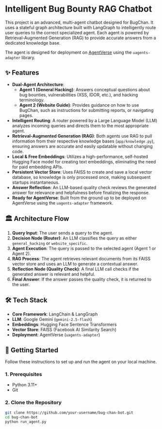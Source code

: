 # Intelligent Bug Bounty RAG Chatbot

This project is an advanced, multi-agent chatbot designed for BugChan. It uses a stateful graph architecture built with LangGraph to intelligently route user queries to the correct specialized agent. Each agent is powered by Retrieval-Augmented Generation (RAG) to provide accurate answers from a dedicated knowledge base.

The agent is designed for deployment on [AgentVerse](https://agentverse.ai/) using the `uagents-adapter` library.

## ✨ Features

-   **Dual-Agent Architecture**:
    -   **Agent 1 (General Hacking)**: Answers conceptual questions about bug bounties, vulnerabilities (XSS, IDOR, etc.), and hacking terminology.
    -   **Agent 2 (Website Guide)**: Provides guidance on how to use BugChan, such as instructions for submitting reports, or navigating pages.
-   **Intelligent Routing**: A router powered by a Large Language Model (LLM) analyzes incoming queries and directs them to the most appropriate agent.
-   **Retrieval-Augmented Generation (RAG)**: Both agents use RAG to pull information from their respective knowledge bases (`app/knowledge.py`), ensuring answers are accurate and easily updatable without changing code.
-   **Local & Free Embeddings**: Utilizes a high-performance, self-hosted Hugging Face model for creating text embeddings, eliminating the need for paid embedding APIs.
-   **Persistent Vector Store**: Uses FAISS to create and save a local vector database, so knowledge is only processed once, making subsequent startups instantaneous.
-   **Answer Reflection**: An LLM-based quality check reviews the generated answer for relevance and helpfulness before finalizing the response.
-   **Ready for AgentVerse**: Built from the ground up to be deployed on AgentVerse using the `uagents-adapter` framework.

## 🏛️ Architecture Flow

1.  **Query Input**: The user sends a query to the agent.
2.  **Decision Node (Router)**: An LLM classifies the query as either `general_hacking` or `website_specific`.
3.  **Agent Execution**: The query is passed to the selected agent (Agent 1 or Agent 2).
4.  **RAG Process**: The agent retrieves relevant documents from its FAISS vector store and uses an LLM to generate a contextual answer.
5.  **Reflection Node (Quality Check)**: A final LLM call checks if the generated answer is relevant and helpful.
6.  **Final Answer**: If the answer passes the quality check, it is returned to the user.

## 🛠️ Tech Stack

-   **Core Framework**: LangChain & LangGraph
-   **LLM**: Google Gemini (`gemini-2.5-flash`)
-   **Embeddings**: Hugging Face Sentence Transformers
-   **Vector Store**: FAISS (Facebook AI Similarity Search)
-   **Deployment**: AgentVerse (`uagents-adapter`)

## 🚀 Getting Started

Follow these instructions to set up and run the agent on your local machine.

### 1. Prerequisites

-   Python 3.11+
-   Git

### 2. Clone the Repository

```bash
git clone https://github.com/your-username/bug-chan-bot.git
cd bug-chan-bot
python run_agent.py